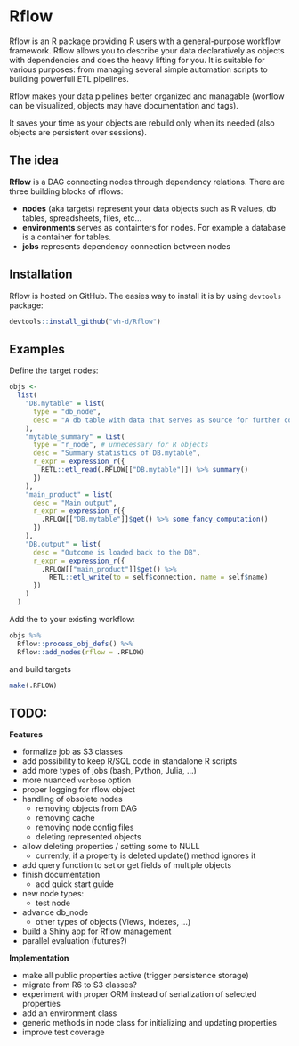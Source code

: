 
<!-- README.md is generated from README.Rmd. Please edit that file -->

# Rflow

Rflow is an R package providing R users with a general-purpose workflow
framework. Rflow allows you to describe your data declaratively as
objects with dependencies and does the heavy lifting for you. It is
suitable for various purposes: from managing several simple automation
scripts to building powerfull ETL pipelines.

Rflow makes your data pipelines better organized and managable (worflow
can be visualized, objects may have documentation and tags).

It saves your time as your objects are rebuild only when its needed
(also objects are persistent over sessions).

## The idea

**Rflow** is a DAG connecting nodes through dependency relations. There
are three building blocks of rflows:

  - **nodes** (aka targets) represent your data objects such as R
    values, db tables, spreadsheets, files, etc…
  - **environments** serves as containters for nodes. For example a
    database is a container for tables.
  - **jobs** represents dependency connection between nodes

## Installation

Rflow is hosted on GitHub. The easies way to install it is by using
`devtools` package:

``` r
devtools::install_github("vh-d/Rflow")
```

## Examples

Define the target nodes:

``` r
objs <- 
  list(
    "DB.mytable" = list(
      type = "db_node",
      desc = "A db table with data that serves as source for further computation"
    ),
    "mytable_summary" = list(
      type = "r_node", # unnecessary for R objects
      desc = "Summary statistics of DB.mytable",
      r_expr = expression_r({
        RETL::etl_read(.RFLOW[["DB.mytable"]]) %>% summary()
      })
    ),
    "main_product" = list(
      desc = "Main output",
      r_expr = expression_r({
        .RFLOW[["DB.mytable"]]$get() %>% some_fancy_computation()
      })
    ), 
    "DB.output" = list(
      desc = "Outcome is loaded back to the DB",
      r_expr = expression_r({
        .RFLOW[["main_product"]]$get() %>%
          RETL::etl_write(to = self$connection, name = self$name)
      })
    )
  ) 
```

Add the to your existing workflow:

``` r
objs %>% 
  Rflow::process_obj_defs() %>% 
  Rflow::add_nodes(rflow = .RFLOW)
```

and build targets

``` r
make(.RFLOW)
```

## TODO:

**Features**

  - formalize job as S3 classes
  - add possibility to keep R/SQL code in standalone R scripts
  - add more types of jobs (bash, Python, Julia, …)
  - more nuanced `verbose` option
  - proper logging for rflow object
  - handling of obsolete nodes
      - removing objects from DAG
      - removing cache
      - removing node config files
      - deleting represented objects
  - allow deleting properties / setting some to NULL
      - currently, if a property is deleted update() method ignores it
  - add query function to set or get fields of multiple objects
  - finish documentation
      - add quick start guide
  - new node types:
      - test node
  - advance db\_node
      - other types of objects (Views, indexes, …)
  - build a Shiny app for Rflow management
  - parallel evaluation (futures?)

**Implementation**

  - make all public properties active (trigger persistence storage)
  - migrate from R6 to S3 classes?
  - experiment with proper ORM instead of serialization of selected
    properties
  - add an environment class
  - generic methods in node class for initializing and updating
    properties
  - improve test coverage
